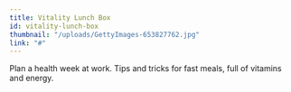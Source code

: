 ```yaml
---
title: Vitality Lunch Box
id: vitality-lunch-box
thumbnail: "/uploads/GettyImages-653827762.jpg"
link: "#"
---
```


Plan a health week at work. Tips and tricks for fast meals, full of vitamins and energy.
